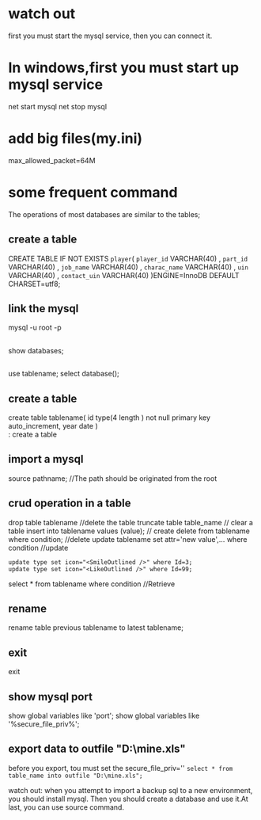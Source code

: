 # watch out
first you must start the mysql service, then you can connect it.

# In windows,first you must start up mysql service
net start mysql
net stop mysql

# add big files(my.ini)
max_allowed_packet=64M

# some frequent command
The operations of most databases are similar to the tables;
## create a table
CREATE TABLE IF NOT EXISTS `player`(
   `player_id` VARCHAR(40) ,
   `part_id` VARCHAR(40) ,
   `job_name` VARCHAR(40) ,
   `charac_name` VARCHAR(40) ,
   `uin` VARCHAR(40) ,
   `contact_uin` VARCHAR(40)
)ENGINE=InnoDB DEFAULT CHARSET=utf8;

## link the mysql
mysql -u root -p

##
show databases;
## 
use tablename;
select database();

## create a table
create table tablename(
  id type(4 length ) not null primary key auto_increment,
  year date
)                     
: create a table

## import a mysql
source pathname; //The path should be originated from the root 

## crud operation in a table
drop table tablename  //delete the table
truncate table table_name // clear a table
insert into tablename values (value); // create
delete from tablename where condition;  //delete
update tablename set attr='new value',… where condition  //update
```
update type set icon="<SmileOutlined />" where Id=3;
update type set icon="<LikeOutlined />" where Id=99;

```
select * from tablename where condition  //Retrieve
## rename
rename table previous tablename to latest tablename;
## exit
exit
## show mysql port
show global variables like 'port';
show global variables like '%secure_file_priv%';

## export data to outfile "D:\mine.xls"
before you export, tou must set the secure_file_priv=''
```select * from table_name into outfile "D:\mine.xls";```

watch out:
when you attempt to import a backup sql to a new environment, you should install mysql.
Then you should create a database and use it.At last, you can use source command.
